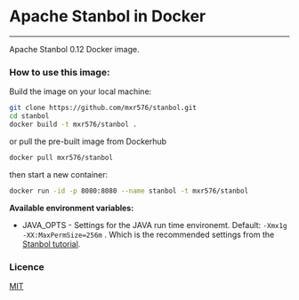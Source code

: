 # Apache Stanbol in Docker
---

Apache Stanbol 0.12 Docker image.

### How to use this image:


Build the image on your local machine:

```sh
git clone https://github.com/mxr576/stanbol.git
cd stanbol
docker build -t mxr576/stanbol .
```

or pull the pre-built image from Dockerhub

```sh
docker pull mxr576/stanbol
```

then start a new container:

```sh
docker run -id -p 8080:8080 --name stanbol -t mxr576/stanbol
```

**Available environment variables:**

 - JAVA_OPTS - Settings for the JAVA run time environemt. Default: `-Xmx1g -XX:MaxPermSize=256m` . Which is the recommended settings from the [Stanbol tutorial](https://stanbol.apache.org/docs/trunk/tutorial.html).

### Licence
[MIT](https://tldrlegal.com/license/mit-license)
